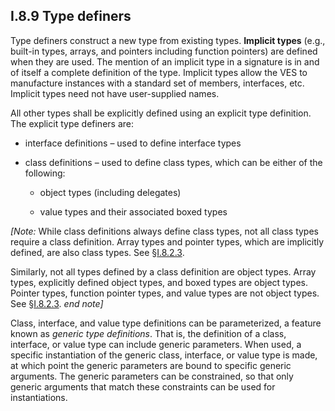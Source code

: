 ## I.8.9 Type definers

Type definers construct a new type from existing types. **Implicit types** (e.g., built-in types, arrays, and pointers including function pointers) are defined when they are used. The mention of an implicit type in a signature is in and of itself a complete definition of the type. Implicit types allow the VES to manufacture instances with a standard set of members, interfaces, etc. Implicit types need not have user-supplied names.

All other types shall be explicitly defined using an explicit type definition. The explicit type definers are:

 * interface definitions &ndash; used to define interface types

 * class definitions &ndash; used to define class types, which can be either of the following:

     * object types (including delegates)

     * value types and their associated boxed types

_[Note:_ While class definitions always define class types, not all class types require a class definition.  Array types and pointer types, which are implicitly defined, are also class types. See §[I.8.2.3](i.8.2.3-classes-interfaces-and-objects.md).

Similarly, not all types defined by a class definition are object types. Array types, explicitly defined object types, and boxed types are object types. Pointer types, function pointer types, and value types are not object types. See §[I.8.2.3](i.8.2.3-classes-interfaces-and-objects.md). _end note]_

Class, interface, and value type definitions can be parameterized, a feature known as *generic type definitions*. That is, the definition of a class, interface, or value type can include generic parameters. When used, a specific instantiation of the generic class, interface, or value type is made, at which point the generic parameters are bound to specific generic arguments. The generic parameters can be constrained, so that only generic arguments that match these constraints can be used for instantiations.
